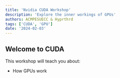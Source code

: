 ```yaml
---
title: 'Nvidia CUDA Workshop'
description: 'Explore the inner workings of GPUs'
authors: ACMPESUECC & Hyprthrd
tags: ['CUDA', 'GPU']
date: '2024-02-03'
---
```


## Welcome to CUDA

This workshop will teach you about:

- How GPUs work
